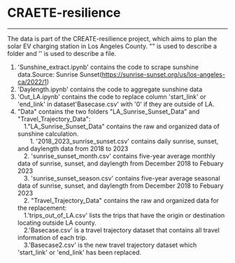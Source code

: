 # CRAETE-resilience
------------------
The data is part of the CREATE-resilience project, which aims to plan the solar EV charging station in Los Angeles County.
"" is used to describe a folder and '' is used to describe a file.
1. 'Sunshine_extract.ipynb' contains the code to scrape sunshine data.Source: Sunrise Sunset(https://sunrise-sunset.org/us/los-angeles-ca/2022/1)
2. 'Daylength.ipynb' contains the code to aggregate sunshine data
3. 'Out_LA.ipynb' contains the code to replace column 'start_link' or 'end_link' in dataset'Basecase.csv' with '0' if they are outside of LA.
4. "Data" contains the two folders "LA_Sunrise_Sunset_Data" and "Travel_Trajectory_Data":     
	&emsp;1."LA_Sunrise_Sunset_Data" contains the raw and organized data of sunshine calculation.<br />
		&emsp;&emsp;1. '2018_2023_sunrise_sunset.csv' contains daily sunrise, sunset, and daylength data from 2018 to 2023<br />
  		&emsp;2. 'sunrise_sunset_month.csv' contains five-year average monthly data of sunrise, sunset, and daylength from December 2018 to Febuary 2023 <br />
   		&emsp;3. 'sunrise_sunset_season.csv' contains five-year average seasonal data of sunrise, sunset, and daylength from December 2018 to Febuary 2023<br />
        &emsp;2. "Travel_Trajectory_Data" contains the raw and organized data for the replacement:<br />
		&emsp;1.'trips_out_of_LA.csv' lists the trips that have the origin or destination locating outside LA county.<br />
		&emsp;2.'Basecase.csv' is a travel trajectory dataset that contains all travel information of each trip.<br />
		&emsp;3.'Basecase2.csv' is the new travel trajectory dataset which 'start_link' or 'end_link' has been replaced. <br />

